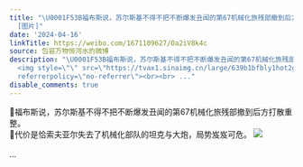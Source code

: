 ```yaml
---
title: "\U0001F53B福布斯说，苏尔斯基不得不把不断爆发丑闻的第67机械化旅残部撤到后方打散重整。\U0001F53B代价是恰索夫亚尔失去了机械化部队的坦克与大炮，局势岌岌可危。
  [图片]"
date: '2024-04-16'
linkTitle: https://weibo.com/1671109627/Oa2iV8k4c
source: 包容万物恒河水的微博
description: "\U0001F53B福布斯说，苏尔斯基不得不把不断爆发丑闻的第67机械化旅残部撤到后方打散重整。<br>\U0001F53B代价是恰索夫亚尔失去了机械化部队的坦克与大炮，局势岌岌可危。
  <img style=\"\" src=\"https://tvax1.sinaimg.cn/large/639b1bfbly1hot2gqakj0j20mg0t2wq7.jpg\"
  referrerpolicy=\"no-referrer\"><br><br> ..."
disable_comments: true
---
```

🔻福布斯说，苏尔斯基不得不把不断爆发丑闻的第67机械化旅残部撤到后方打散重整。<br>🔻代价是恰索夫亚尔失去了机械化部队的坦克与大炮，局势岌岌可危。 <img style="" src="https://tvax1.sinaimg.cn/large/639b1bfbly1hot2gqakj0j20mg0t2wq7.jpg" referrerpolicy="no-referrer"><br><br> ...